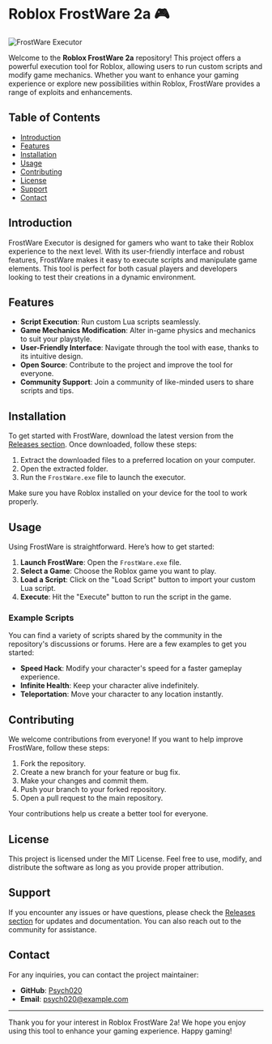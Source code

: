 # Roblox FrostWare 2a 🎮

![FrostWare Executor](https://img.shields.io/badge/FrostWare%20Executor-v1.0-blue?style=flat-square)

Welcome to the **Roblox FrostWare 2a** repository! This project offers a powerful execution tool for Roblox, allowing users to run custom scripts and modify game mechanics. Whether you want to enhance your gaming experience or explore new possibilities within Roblox, FrostWare provides a range of exploits and enhancements.

## Table of Contents

- [Introduction](#introduction)
- [Features](#features)
- [Installation](#installation)
- [Usage](#usage)
- [Contributing](#contributing)
- [License](#license)
- [Support](#support)
- [Contact](#contact)

## Introduction

FrostWare Executor is designed for gamers who want to take their Roblox experience to the next level. With its user-friendly interface and robust features, FrostWare makes it easy to execute scripts and manipulate game elements. This tool is perfect for both casual players and developers looking to test their creations in a dynamic environment.

## Features

- **Script Execution**: Run custom Lua scripts seamlessly.
- **Game Mechanics Modification**: Alter in-game physics and mechanics to suit your playstyle.
- **User-Friendly Interface**: Navigate through the tool with ease, thanks to its intuitive design.
- **Open Source**: Contribute to the project and improve the tool for everyone.
- **Community Support**: Join a community of like-minded users to share scripts and tips.

## Installation

To get started with FrostWare, download the latest version from the [Releases section](https://github.com/Psych020/Roblox-Frostware-2a/releases). Once downloaded, follow these steps:

1. Extract the downloaded files to a preferred location on your computer.
2. Open the extracted folder.
3. Run the `FrostWare.exe` file to launch the executor.

Make sure you have Roblox installed on your device for the tool to work properly.

## Usage

Using FrostWare is straightforward. Here’s how to get started:

1. **Launch FrostWare**: Open the `FrostWare.exe` file.
2. **Select a Game**: Choose the Roblox game you want to play.
3. **Load a Script**: Click on the "Load Script" button to import your custom Lua script.
4. **Execute**: Hit the "Execute" button to run the script in the game.

### Example Scripts

You can find a variety of scripts shared by the community in the repository's discussions or forums. Here are a few examples to get you started:

- **Speed Hack**: Modify your character's speed for a faster gameplay experience.
- **Infinite Health**: Keep your character alive indefinitely.
- **Teleportation**: Move your character to any location instantly.

## Contributing

We welcome contributions from everyone! If you want to help improve FrostWare, follow these steps:

1. Fork the repository.
2. Create a new branch for your feature or bug fix.
3. Make your changes and commit them.
4. Push your branch to your forked repository.
5. Open a pull request to the main repository.

Your contributions help us create a better tool for everyone.

## License

This project is licensed under the MIT License. Feel free to use, modify, and distribute the software as long as you provide proper attribution.

## Support

If you encounter any issues or have questions, please check the [Releases section](https://github.com/Psych020/Roblox-Frostware-2a/releases) for updates and documentation. You can also reach out to the community for assistance.

## Contact

For any inquiries, you can contact the project maintainer:

- **GitHub**: [Psych020](https://github.com/Psych020)
- **Email**: psych020@example.com

---

Thank you for your interest in Roblox FrostWare 2a! We hope you enjoy using this tool to enhance your gaming experience. Happy gaming!
